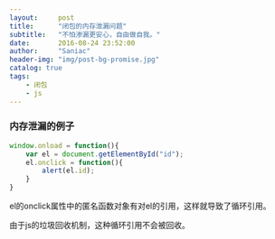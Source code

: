 ```yaml
---
layout:     post
title:      "闭包的内存泄漏问题"
subtitle:   "不怕渗漏更安心，自由做自我。"
date:       2016-08-24 23:52:00
author:     "Saniac"
header-img: "img/post-bg-promise.jpg"
catalog: true
tags:
    - 闭包
    - js
---
```


### 内存泄漏的例子

```javascript
window.onload = function(){
    var el = document.getElementById("id");
    el.onclick = function(){
        alert(el.id);
    }
}
```
el的onclick属性中的匿名函数对象有对el的引用，这样就导致了循环引用。

由于js的垃圾回收机制，这种循环引用不会被回收。




























